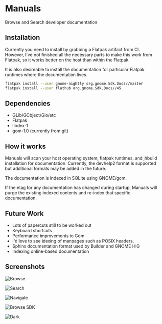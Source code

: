 # Manuals

Browse and Search developer documentation

## Installation

Currently you need to install by grabbing a Flatpak artifact from CI. However,
I've not finished all the necessary parts to make this work from Flatpak, so it
works better on the host than within the Flatpak.

It is also desireable to install the documentation for particular Flatpak
runtimes where the documentation lives.

```sh
flatpak install --user gnome-nightly org.gnome.Sdk.Docs//master
flatpak install --user flathub org.gnome.Sdk.Docs//45
```

## Dependencies

 * GLib/GObject/Gio/etc
 * Flatpak
 * libdex-1
 * gom-1.0 (currently from git)

## How it works

Manuals will scan your host operating system, flatpak runtimes, and jhbuild
installation for documentation. Currently, the devhelp2 format is supported
but additional formats may be added in the future.

The documentation is indexed in SQLite using GNOME/gom.

If the etag for any documentation has changed during startup, Manuals will
purge the existing indexed contents and re-index that specific documentation.

## Future Work

 * Lots of papercuts still to be worked out
 * Keyboard shortcuts
 * Performance improvements to Gom
 * I'd love to see idexing of manpages such as POSIX headers.
 * Sphinx documentation format used by Builder and GNOME HIG
 * Indexing online-based documentation

## Screenshots

![Browse](https://gitlab.gnome.org/chergert/manuals/-/raw/main/data/screenshots/browse.png)

![Search](https://gitlab.gnome.org/chergert/manuals/-/raw/main/data/screenshots/search.png)

![Navigate](https://gitlab.gnome.org/chergert/manuals/-/raw/main/data/screenshots/navigate.png)

![Browse SDK](https://gitlab.gnome.org/chergert/manuals/-/raw/main/data/screenshots/browse-sdk.png)

![Dark](https://gitlab.gnome.org/chergert/manuals/-/raw/main/data/screenshots/dark.png)
